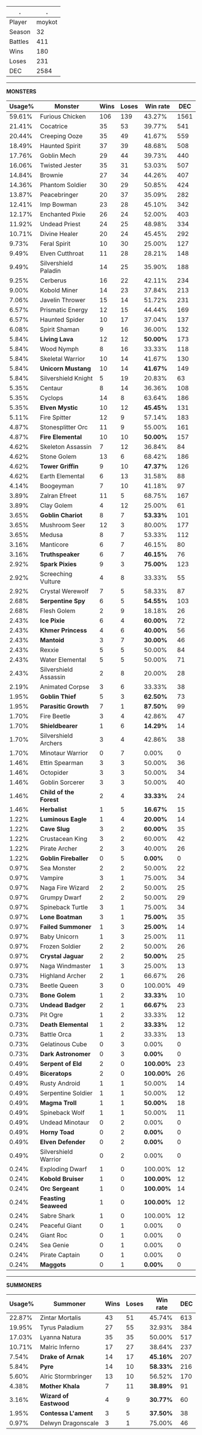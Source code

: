 .|.
|-|-
Player|moykot
Season|32
Battles|411
Wins|180
Loses|231
DEC|2584

---
**MONSTERS**

Usage%|Monster|Wins|Loses|Win rate|DEC|
-|-|-|-|-|-|
59.61%|Furious Chicken|106|139|43.27%|1561|
21.41%|Cocatrice|35|53|39.77%|541|
20.44%|Creeping Ooze|35|49|41.67%|559|
18.49%|Haunted Spirit|37|39|48.68%|508|
17.76%|Goblin Mech|29|44|39.73%|440|
16.06%|Twisted Jester|35|31|53.03%|507|
14.84%|Brownie|27|34|44.26%|407|
14.36%|Phantom Soldier|30|29|50.85%|424|
13.87%|Peacebringer|20|37|35.09%|282|
12.41%|Imp Bowman|23|28|45.10%|342|
12.17%|Enchanted Pixie|26|24|52.00%|403|
11.92%|Undead Priest|24|25|48.98%|334|
10.71%|Divine Healer|20|24|45.45%|292|
9.73%|Feral Spirit|10|30|25.00%|127|
9.49%|Elven Cutthroat|11|28|28.21%|148|
9.49%|Silvershield Paladin|14|25|35.90%|188|
9.25%|Cerberus|16|22|42.11%|234|
9.00%|Kobold Miner|14|23|37.84%|213|
7.06%|Javelin Thrower|15|14|51.72%|231|
6.57%|Prismatic Energy|12|15|44.44%|169|
6.57%|Haunted Spider|10|17|37.04%|137|
6.08%|Spirit Shaman|9|16|36.00%|132|
5.84%|**Living Lava**|12|12|**50.00%**|173|
5.84%|Wood Nymph|8|16|33.33%|118|
5.84%|Skeletal Warrior|10|14|41.67%|130|
5.84%|**Unicorn Mustang**|10|14|**41.67%**|149|
5.84%|Silvershield Knight|5|19|20.83%|63|
5.35%|Centaur|8|14|36.36%|108|
5.35%|Cyclops|14|8|63.64%|186|
5.35%|**Elven Mystic**|10|12|**45.45%**|131|
5.11%|Fire Spitter|12|9|57.14%|183|
4.87%|Stonesplitter Orc|11|9|55.00%|161|
4.87%|**Fire Elemental**|10|10|**50.00%**|157|
4.62%|Skeleton Assassin|7|12|36.84%|84|
4.62%|Stone Golem|13|6|68.42%|186|
4.62%|**Tower Griffin**|9|10|**47.37%**|126|
4.62%|Earth Elemental|6|13|31.58%|88|
4.14%|Boogeyman|7|10|41.18%|97|
3.89%|Zalran Efreet|11|5|68.75%|167|
3.89%|Clay Golem|4|12|25.00%|61|
3.65%|**Goblin Chariot**|8|7|**53.33%**|101|
3.65%|Mushroom Seer|12|3|80.00%|177|
3.65%|Medusa|8|7|53.33%|112|
3.16%|Manticore|6|7|46.15%|80|
3.16%|**Truthspeaker**|6|7|**46.15%**|76|
2.92%|**Spark Pixies**|9|3|**75.00%**|123|
2.92%|Screeching Vulture|4|8|33.33%|55|
2.92%|Crystal Werewolf|7|5|58.33%|87|
2.68%|**Serpentine Spy**|6|5|**54.55%**|103|
2.68%|Flesh Golem|2|9|18.18%|26|
2.43%|**Ice Pixie**|6|4|**60.00%**|72|
2.43%|**Khmer Princess**|4|6|**40.00%**|56|
2.43%|**Mantoid**|3|7|**30.00%**|46|
2.43%|Rexxie|5|5|50.00%|84|
2.43%|Water Elemental|5|5|50.00%|71|
2.43%|Silvershield Assassin|2|8|20.00%|28|
2.19%|Animated Corpse|3|6|33.33%|38|
1.95%|**Goblin Thief**|5|3|**62.50%**|73|
1.95%|**Parasitic Growth**|7|1|**87.50%**|99|
1.70%|Fire Beetle|3|4|42.86%|47|
1.70%|**Shieldbearer**|1|6|**14.29%**|14|
1.70%|Silvershield Archers|3|4|42.86%|38|
1.70%|Minotaur Warrior|0|7|0.00%|0|
1.46%|Ettin Spearman|3|3|50.00%|36|
1.46%|Octopider|3|3|50.00%|34|
1.46%|Goblin Sorcerer|3|3|50.00%|40|
1.46%|**Child of the Forest**|2|4|**33.33%**|24|
1.46%|**Herbalist**|1|5|**16.67%**|15|
1.22%|**Luminous Eagle**|1|4|**20.00%**|14|
1.22%|**Cave Slug**|3|2|**60.00%**|35|
1.22%|Crustacean King|3|2|60.00%|42|
1.22%|Pirate Archer|2|3|40.00%|26|
1.22%|**Goblin Fireballer**|0|5|**0.00%**|0|
0.97%|Sea Monster|2|2|50.00%|22|
0.97%|Vampire|3|1|75.00%|34|
0.97%|Naga Fire Wizard|2|2|50.00%|25|
0.97%|Grumpy Dwarf|2|2|50.00%|29|
0.97%|Spineback Turtle|3|1|75.00%|34|
0.97%|**Lone Boatman**|3|1|**75.00%**|35|
0.97%|**Failed Summoner**|1|3|**25.00%**|14|
0.97%|Baby Unicorn|1|3|25.00%|11|
0.97%|Frozen Soldier|2|2|50.00%|26|
0.97%|**Crystal Jaguar**|2|2|**50.00%**|25|
0.97%|Naga Windmaster|1|3|25.00%|13|
0.73%|Highland Archer|2|1|66.67%|26|
0.73%|Beetle Queen|3|0|100.00%|49|
0.73%|**Bone Golem**|1|2|**33.33%**|10|
0.73%|**Undead Badger**|2|1|**66.67%**|23|
0.73%|Pit Ogre|1|2|33.33%|12|
0.73%|**Death Elemental**|1|2|**33.33%**|12|
0.73%|Battle Orca|1|2|33.33%|13|
0.73%|Gelatinous Cube|0|3|0.00%|0|
0.73%|**Dark Astronomer**|0|3|**0.00%**|0|
0.49%|**Serpent of Eld**|2|0|**100.00%**|23|
0.49%|**Biceratops**|2|0|**100.00%**|26|
0.49%|Rusty Android|1|1|50.00%|14|
0.49%|Serpentine Soldier|1|1|50.00%|12|
0.49%|**Magma Troll**|1|1|**50.00%**|18|
0.49%|Spineback Wolf|1|1|50.00%|11|
0.49%|Undead Minotaur|0|2|0.00%|0|
0.49%|**Horny Toad**|0|2|**0.00%**|0|
0.49%|**Elven Defender**|0|2|**0.00%**|0|
0.49%|Silvershield Warrior|0|2|0.00%|0|
0.24%|Exploding Dwarf|1|0|100.00%|12|
0.24%|**Kobold Bruiser**|1|0|**100.00%**|12|
0.24%|**Orc Sergeant**|1|0|**100.00%**|14|
0.24%|**Feasting Seaweed**|1|0|**100.00%**|12|
0.24%|Sabre Shark|1|0|100.00%|12|
0.24%|Peaceful Giant|0|1|0.00%|0|
0.24%|Giant Roc|0|1|0.00%|0|
0.24%|Sea Genie|0|1|0.00%|0|
0.24%|Pirate Captain|0|1|0.00%|0|
0.24%|**Maggots**|0|1|**0.00%**|0|

---
**SUMMONERS**

Usage%|Summoner|Wins|Loses|Win rate|DEC|
-|-|-|-|-|-|
22.87%|Zintar Mortalis|43|51|45.74%|613|
19.95%|Tyrus Paladium|27|55|32.93%|384|
17.03%|Lyanna Natura|35|35|50.00%|517|
10.71%|Malric Inferno|17|27|38.64%|237|
7.54%|**Drake of Arnak**|14|17|**45.16%**|207|
5.84%|**Pyre**|14|10|**58.33%**|216|
5.60%|Alric Stormbringer|13|10|56.52%|170|
4.38%|**Mother Khala**|7|11|**38.89%**|91|
3.16%|**Wizard of Eastwood**|4|9|**30.77%**|60|
1.95%|**Contessa L'ament**|3|5|**37.50%**|38|
0.97%|Delwyn Dragonscale|3|1|75.00%|46|
